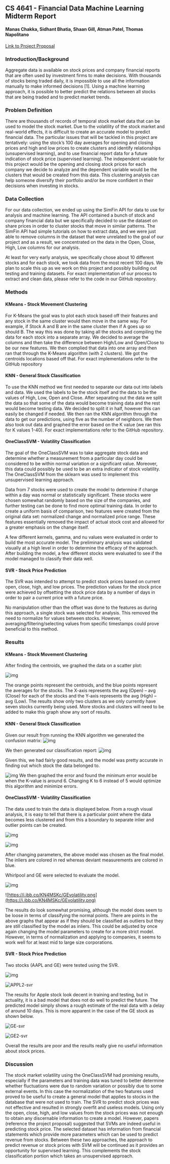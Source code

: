 ## CS 4641 - Financial Data Machine Learning Midterm Report
#### Manas Chakka, Sidhant Bhatia, Shaan Gill, Atman Patel, Thomas Napolitano

[Link to Project Proposal](https://mchakka.github.io/4641-ML-Project/)

### Introduction/Background

Aggregate data is available on stock prices and company financial reports that are often used by investment firms to make decisions. With thousands of stocks being traded daily, it is impossible to use all the information manually to make informed decisions [1]. Using a machine learning approach, it is possible to better predict the relations between all stocks that are being traded and to predict market trends.

### Problem Definition

There are thousands of records of temporal stock market data that can be used to model the stock market. Due to the volatility of the stock market and real-world effects, it is difficult to create an accurate model to predict financial data. The particular issues that will be tackled in this project are tentatively: using the stock’s 100 day averages for opening and closing prices and high and low prices to create clusters and identify relationships (unsupervised learning), and to use financial report data for a future indication of stock price (supervised learning). The independent variable for this project would be the opening and closing stock prices for each company we decide to analyze and the dependent variable would be the clusters that would be created from this data. This clustering analysis can help someone diversify their portfolio and/or be more confident in their decisions when investing in stocks. 

### Data Collection

For our data collection, we ended up using the SimFin API for data to use for analysis and machine learning. The API contained a bunch of stock and company financial data but we specifically decided to use the dataset on share prices in order to cluster stocks that move in similar patterns. The SimFin API had simple tutorials on how to extract data, and we were just able to remove columns in the dataset that were unrelated to the goal of our project and as a result, we concentrated on the data in the Open, Close, High, Low columns for our analysis. 

At least for very early analysis, we specifically chose about 10 different stocks and for each stock, we took data from the most recent 100 days. We plan to scale this up as we work on this project and possibly building out testing and training datasets. For exact implementation of our process to extract and clean data, please refer to the code in our GitHub repository.


### Methods


#### KMeans - Stock Movement Clustering

For K-Means the goal was to plot each stock based off their features and any stock in the same cluster would then move in the same way.  For example, if Stock A and B are in the same cluster then if A goes up so should B.  The way this was done by taking all the stocks and compiling the data for each stock into a separate array.  We decided to average the columns and then take the difference between High/Low and Open/Close to be our new features.  We then complied that data into one array and then ran that through the K-Means algorithm (with 2 clusters).  We got the centroids locations based off that.  For exact implementations refer to the GitHub repository

#### KNN - General Stock Classification

To use the KNN method we first needed to separate our data out into labels and data.  We used the labels to be the stock itself and the data to be the values of High, Low, Open and Close. After separating out the data we split the data so that some of the data would become training data and the rest would become testing data.  We decided to split it in half, however this can easily be changed if needed.  We then ran the KNN algorithm through the data to get our predictions, using five as the number of neighbors.  We then also took out data and graphed the error based on the K value (we ran this for K values 1-40).  For exact implementations refer to the GitHub repository.


#### OneClassSVM - Volatility Classification

The goal of the OneClassSVM was to take aggregate stock data and determine whether a measurement from a particular day could be considered to be within normal variation or a significant value. Moreover, this data could possibly be used to be an extra indicator of stock volatility. The OneClassSVM from the sklearn was used to implement this unsupervised learning approach. 

Data from 7 stocks were used to create the model to determine if change within a day was normal or statistically significant. These stocks were chosen somewhat randomly based on the size of the companies, and further testing can be done to find more optimal training data. In order to create a uniform basis of comparison, two features were created from the original data set: normalized change and normalized price range. These features essentially removed the impact of actual stock cost and allowed for a greater emphasis on the change itself. 

A few different kernels, gamma, and nu values were evaluated in order to build the most accurate model. The preliminary analysis was validated visually at a high level in order to determine the efficacy of the approach. After building the model, a few different stocks were evaluated to see if the model managed to classify their data well.

#### SVR  - Stock Price Prediction

The SVR was intended to attempt to predict stock prices based on current open, close, high, and low prices. The prediction values for the stock price were achieved by offsetting the stock price data by a number of days in order to pair a current price with a future price. 

No manipulation other than the offset was done to the features as during this approach, a single stock was selected for analysis. This removed the need to normalize for values between stocks. However, averaging/filtering/selecting values from specific timestamps could prove beneficial to this method.



### Results

#### KMeans - Stock Movement Clustering

After finding the centroids, we graphed the data on a scatter plot:

![img](https://i.ibb.co/jZbnMck/Picture1.png)
 
The orange points represent the centroids, and the blue points represent the averages for the stocks.  The X-axis represents the avg (Open) – avg (Close) for each of the stocks and the Y-axis represents the avg (High) – avg (Low).  The results show only two clusters as we only currently have seven stocks currently being used.  More stocks and clusters will need to be added to make this graph show any sort of results.


#### KNN - General Stock Classification
Given our result from running the KNN algorithm we generated the confusion matrix:
![img](https://i.ibb.co/sgg35Sj/Picture2.png)
 
We then generated our classification report: 
![img](https://i.ibb.co/B4yL4ns/Picture3.png)
 
Given this, we had fairly good results, and the model was pretty accurate in finding out which stock the data belonged to.  

![img](https://i.ibb.co/4Wnt6bR/Picture4.png)
We then graphed the error and found the minimum error would be when the K-value is around 6.  Changing K to 6 instead of 5 would optimize this algorithm and minimize errors.  

#### OneClassSVM - Volatility Classification

The data used to train the data is displayed below. From a rough visual analysis,  it is easy to tell that there is a particular point where the data becomes less clustered and from this a boundary to separate inlier and outlier points can be created.

![img](https://i.ibb.co/z2nTMDm/rawPlot.png)

![img](https://i.ibb.co/Q685z6s/train-Split.png)

After changing parameters, the above model was chosen as the final model. The inliers are colored in red whereas deviant measurements are colored in blue.



Whirlpool and GE were selected to evaluate the model. 

![img](https://i.ibb.co/GxdXnZL/WHRvolatility.png)

![https://i.ibb.co/KN4MSKc/GEvolatility.png](https://i.ibb.co/KN4MSKc/GEvolatility.png)

The results do look somewhat promising, although the model does seem to be loose in terms of classifying the normal points. There are points in the above graphs that appear as if they should be classified as outliers but they are still classified by the model as inliers. This could be adjusted by once again changing the model parameters to create for a more strict model. However, in terms of normalization and applying to companies, it seems to work well for at least mid to large size corporations. 



#### SVR - Stock Price Prediction

Two stocks (AAPL and GE) were tested using the SVR.

![img](https://i.ibb.co/Dtb1Qf0/APPL-svr.png)

![APPL2-svr](https://i.ibb.co/jRV0Xn5/APPL2-svr.png)

The results for Apple stock look decent in training and testing, but in actuality, it is a bad model that does not do well to predict the future. The predicted model simply shows a rough estimate of the real data with a delay of around 10 days. This is more apparent in the case of the GE stock as shown below.

![GE-svr](https://i.ibb.co/NnhmVSV/GE-svr.png)

![GE2-svr](https://i.ibb.co/dDqQLWJ/GE2-svr.png)

Overall the results are poor and the results really give no useful information about stock prices.



### Discussion

The stock market volatility using the OneClassSVM had promising results, especially if the parameters and training data was tuned to better determine whether fluctuations were due to random variation or possibly due to some external events. In this case the normalization of the two features used proved to be useful to create a general model that applies to stocks in the database that were not used to train. The SVR to predict stock prices was not effective and resulted in strongly overfit and useless models. Using only the open, close, high, and low values from the stock prices was not enough to obtain any discernable information to create a model. However, papers (reference the project proposal) suggested that SVMs are indeed useful in predicting stock price. The selected dataset has information from financial statements which provide more parameters which can be used to predict revenue from stocks. Between these two approaches, the approach to predict revenue or stock prices with SVM will be continued as it provides an opportunity for supervised learning. This complements the stock classification portion which takes an unsupervised approach.


